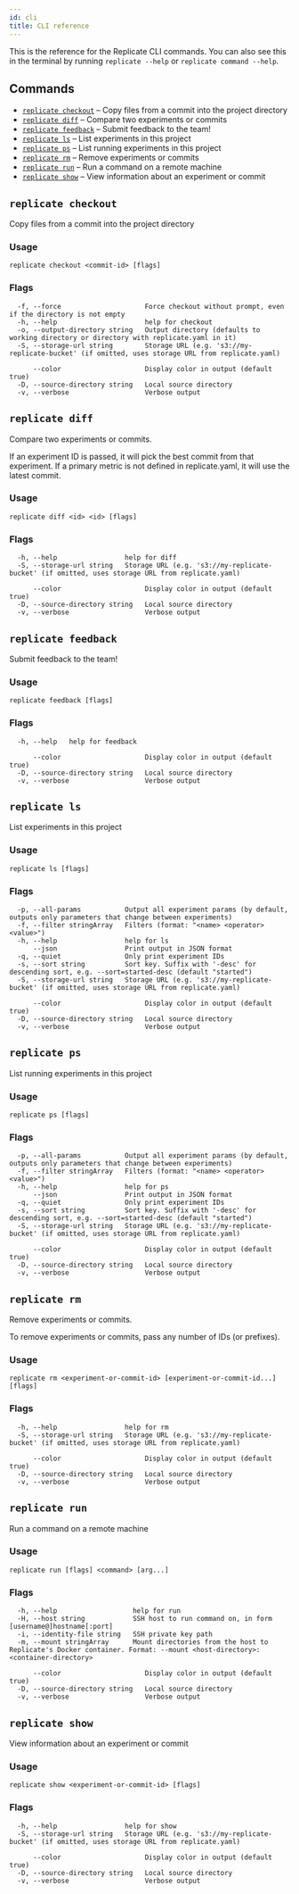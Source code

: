 ```yaml
---
id: cli
title: CLI reference
---
```


This is the reference for the Replicate CLI commands. You can also see this in the terminal by running `replicate --help` or `replicate command --help`.

## Commands

* [`replicate checkout`](#replicate-checkout) – Copy files from a commit into the project directory
* [`replicate diff`](#replicate-diff) – Compare two experiments or commits
* [`replicate feedback`](#replicate-feedback) – Submit feedback to the team!
* [`replicate ls`](#replicate-ls) – List experiments in this project
* [`replicate ps`](#replicate-ps) – List running experiments in this project
* [`replicate rm`](#replicate-rm) – Remove experiments or commits
* [`replicate run`](#replicate-run) – Run a command on a remote machine
* [`replicate show`](#replicate-show) – View information about an experiment or commit

## `replicate checkout`

Copy files from a commit into the project directory

### Usage

```
replicate checkout <commit-id> [flags]
```

### Flags

```
  -f, --force                     Force checkout without prompt, even if the directory is not empty
  -h, --help                      help for checkout
  -o, --output-directory string   Output directory (defaults to working directory or directory with replicate.yaml in it)
  -S, --storage-url string        Storage URL (e.g. 's3://my-replicate-bucket' (if omitted, uses storage URL from replicate.yaml)

      --color                     Display color in output (default true)
  -D, --source-directory string   Local source directory
  -v, --verbose                   Verbose output
```
## `replicate diff`

Compare two experiments or commits.

If an experiment ID is passed, it will pick the best commit from that experiment. If a primary metric is not defined in replicate.yaml, it will use the latest commit.

### Usage

```
replicate diff <id> <id> [flags]
```

### Flags

```
  -h, --help                 help for diff
  -S, --storage-url string   Storage URL (e.g. 's3://my-replicate-bucket' (if omitted, uses storage URL from replicate.yaml)

      --color                     Display color in output (default true)
  -D, --source-directory string   Local source directory
  -v, --verbose                   Verbose output
```
## `replicate feedback`

Submit feedback to the team!

### Usage

```
replicate feedback [flags]
```

### Flags

```
  -h, --help   help for feedback

      --color                     Display color in output (default true)
  -D, --source-directory string   Local source directory
  -v, --verbose                   Verbose output
```
## `replicate ls`

List experiments in this project

### Usage

```
replicate ls [flags]
```

### Flags

```
  -p, --all-params           Output all experiment params (by default, outputs only parameters that change between experiments)
  -f, --filter stringArray   Filters (format: "<name> <operator> <value>")
  -h, --help                 help for ls
      --json                 Print output in JSON format
  -q, --quiet                Only print experiment IDs
  -s, --sort string          Sort key. Suffix with '-desc' for descending sort, e.g. --sort=started-desc (default "started")
  -S, --storage-url string   Storage URL (e.g. 's3://my-replicate-bucket' (if omitted, uses storage URL from replicate.yaml)

      --color                     Display color in output (default true)
  -D, --source-directory string   Local source directory
  -v, --verbose                   Verbose output
```
## `replicate ps`

List running experiments in this project

### Usage

```
replicate ps [flags]
```

### Flags

```
  -p, --all-params           Output all experiment params (by default, outputs only parameters that change between experiments)
  -f, --filter stringArray   Filters (format: "<name> <operator> <value>")
  -h, --help                 help for ps
      --json                 Print output in JSON format
  -q, --quiet                Only print experiment IDs
  -s, --sort string          Sort key. Suffix with '-desc' for descending sort, e.g. --sort=started-desc (default "started")
  -S, --storage-url string   Storage URL (e.g. 's3://my-replicate-bucket' (if omitted, uses storage URL from replicate.yaml)

      --color                     Display color in output (default true)
  -D, --source-directory string   Local source directory
  -v, --verbose                   Verbose output
```
## `replicate rm`

Remove experiments or commits.

To remove experiments or commits, pass any number of IDs (or prefixes).


### Usage

```
replicate rm <experiment-or-commit-id> [experiment-or-commit-id...] [flags]
```

### Flags

```
  -h, --help                 help for rm
  -S, --storage-url string   Storage URL (e.g. 's3://my-replicate-bucket' (if omitted, uses storage URL from replicate.yaml)

      --color                     Display color in output (default true)
  -D, --source-directory string   Local source directory
  -v, --verbose                   Verbose output
```
## `replicate run`

Run a command on a remote machine

### Usage

```
replicate run [flags] <command> [arg...]
```

### Flags

```
  -h, --help                   help for run
  -H, --host string            SSH host to run command on, in form [username@]hostname[:port]
  -i, --identity-file string   SSH private key path
  -m, --mount stringArray      Mount directories from the host to Replicate's Docker container. Format: --mount <host-directory>:<container-directory>

      --color                     Display color in output (default true)
  -D, --source-directory string   Local source directory
  -v, --verbose                   Verbose output
```
## `replicate show`

View information about an experiment or commit

### Usage

```
replicate show <experiment-or-commit-id> [flags]
```

### Flags

```
  -h, --help                 help for show
  -S, --storage-url string   Storage URL (e.g. 's3://my-replicate-bucket' (if omitted, uses storage URL from replicate.yaml)

      --color                     Display color in output (default true)
  -D, --source-directory string   Local source directory
  -v, --verbose                   Verbose output
```
